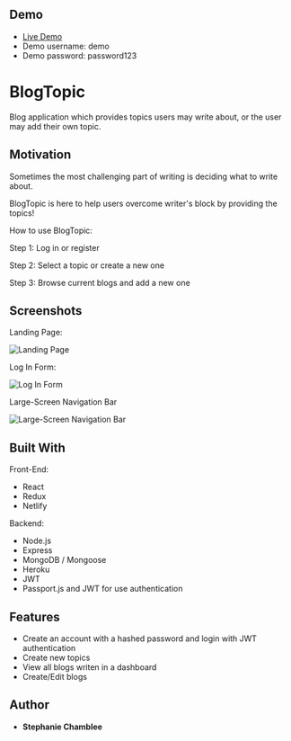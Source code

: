 ## Demo

- [Live Demo](https://blogtopic.netlify.com/)
- Demo username: demo
- Demo password: password123

# BlogTopic

Blog application which provides topics users may write about, or the user may add their own topic.

## Motivation

Sometimes the most challenging part of writing is deciding what to write about. 

BlogTopic is here to help users overcome writer's block by providing the topics! 

How to use BlogTopic:

Step 1: Log in or register

Step 2: Select a topic or create a new one

Step 3: Browse current blogs and add a new one

## Screenshots

Landing Page:

![Landing Page](https://image.ibb.co/c0i6i8/Screen_Shot_2018_05_18_at_3_07_56_PM.png)

Log In Form:

![Log In Form](https://image.ibb.co/eQY6i8/Screen_Shot_2018_05_18_at_3_08_21_PM.png)

Large-Screen Navigation Bar

![Large-Screen Navigation Bar](https://image.ibb.co/fB89qo/Screen_Shot_2018_05_21_at_10_22_18_AM.png)

## Built With

Front-End:
* React
* Redux
* Netlify

Backend:
* Node.js
* Express
* MongoDB / Mongoose
* Heroku
* JWT
* Passport.js and JWT for use authentication

## Features

* Create an account with a hashed password and login with JWT authentication
* Create new topics
* View all blogs writen in a dashboard
* Create/Edit blogs

## Author

* **Stephanie Chamblee** 
